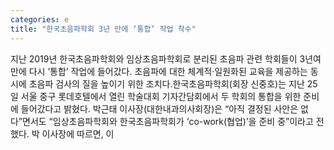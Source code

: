 ```yaml
---
categories: e
title: "한국초음파학회 3년 만에 ‘통합’ 작업 착수"
---
```

지난 2019년 한국초음파학회와 임상초음파학회로 분리된 초음파 관련 학회들이 3년여 만에 다시 ‘통합’ 작업에 들어갔다. 초음파에 대한 체계적·일원화된 교육을 제공하는 동시에 초음파 검사의 질을 높이기 위한 조치다.한국초음파학회(회장 신중호)는 지난 25일 서울 중구 롯데호텔에서 열린 학술대회 기자간담회에서 두 학회의 통합을 위한 준비에 들어갔다고 밝혔다. 박근태 이사장(대한내과의사회장)은 “아직 결정된 사안은 없다”면서도 “임상초음파학회와 한국초음파학회가 ‘co-work(협업)’을 준비 중”이라고 전했다. 박 이사장에 따르면, 이